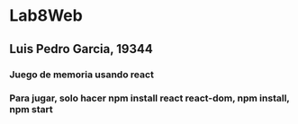# Lab8Web
## Luis Pedro Garcia, 19344

### Juego de memoria usando react

### Para jugar, solo hacer npm install react react-dom, npm install, npm start
